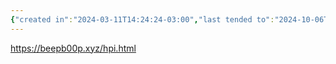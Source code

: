 ```yaml
---
{"created in":"2024-03-11T14:24:24-03:00","last tended to":"2024-10-06T02:00:07-03:00","tags":["tool","quantifiedself","datamanagement","lab","player","tier1","🌱","open-source"],"aliases":["HPI"],"relevancescore":92,"notestage":["🌱"],"created":"2024-03-11T14:24:24.635-03:00","updated":"2025-01-28T17:15:03.804-03:00","dg-publish":true,"permalink":"/projects-and-tools/tools/lab/human-programming-interface/","dgPassFrontmatter":true}
---
```


https://beepb00p.xyz/hpi.html

